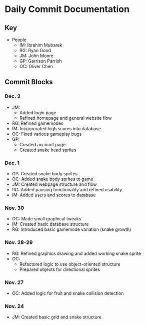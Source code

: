 # Daily Commit Documentation

## Key
* People
  * IM: Ibrahim Mubarek
  * RG: Ryan Good
  * JM: John Moore
  * GP: Garrison Parrish
  * OC: Oliver Chen

## Commit Blocks

### Dec. 2

* JM: 
  * Added login page 
  * Refined homepage and general website flow
* RG: Refined gamemodes
* IM: Incorporated high scores into database
* OC: Fixed various gameplay bugs
* GP:
  * Created account page
  * Created snake head sprites

### Dec. 1

* GP: Created snake body sprites
* OC: Added snake body sprites to game
* JM: Created webpage structure and flow
* RG: Added pausing functionality and refined usability
* IM: Added users and scores to database

### Nov. 30

* OC: Made small graphical tweaks
* IM: Created basic database structure
* RG: Introduced basic gamemode variation (snake growth)

### Nov. 28-29

* RG: Refined graphics drawing and added working snake sprite
* OC: 
  * Refactored logic to use object-oriented structure
  * Prepared objects for directional sprites

### Nov. 27

* OC: Added logic for fruit and snake collision detection

### Nov. 24

* JM: Created basic grid and snake structure

